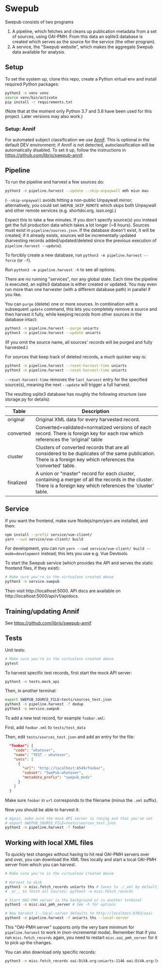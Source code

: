 # Swepub

Swepub consists of two programs

1. A pipeline, which fetches and cleans up publication metadata from a set of sources, using OAI-PMH. From this data an sqlite3 database is created which serves as the source for the service (the other program).
1. A service, the "Swepub website", which makes the aggregate Swepub data available for analysis.

## Setup

To set the system up, clone this repo, create a Python virtual env and install required Python packages:
```bash
python3 -m venv venv
source venv/bin/activate
pip install -r requirements.txt
```

(Note that at the moment only Python 3.7 and 3.8 have been used for this project. Later versions may also work.)

### Setup: Annif

For automated subject classification we use [Annif](https://annif.org/). This is optional in the default DEV environment;
if Annif is not detected, autoclassification will be automatically disabled.
To set it up, follow the instructions in https://github.com/libris/swepub-annif.

## Pipeline

To run the pipeline and harvest a few sources do:

```bash
python3 -m pipeline.harvest --update --skip-unpaywall mdh miun mau
```

(`--skip-unpaywall` avoids hitting a non-public Unpaywall mirror; alternatively, you could set `SWEPUB_SKIP_REMOTE` which skips both Unpaywall and other remote services (e.g. shortdoi.org, issn.org).)

Expect this to take a few minutes. If you don't specify source(s) you instead get the full production data which takes a lot longer (~8 hours). Sources must exist in `pipeline/sources.json`. If the database doesn't exist, it will be created; if it already exists, sources will be incrementally updated (harvesting records added/updated/deleted since the previous execution of `pipeline.harvest --update`).

To forcibly create a new database, run `python3 -m pipeline.harvest --force` (or `-f`).

Run `python3 -m pipeline.harvest -h` to see all options. 

There are no running "services", nor any global state. Each time the pipeline is executed, an sqlite3 database is either created or updated. You may even run more than one harvester (with a different database path) in parallel if you like.

You can `purge` (delete) one or more sources. In combination with a subsequent `update` command, this lets you completely remove a source and then harvest it fully, while keeping records from other sources in the database intact:

```bash
python3 -m pipeline.harvest --purge uniarts
python3 -m pipeline.harvest --update uniarts
```

(If you omit the source name, all sources' records will be purged and fully harvested.)

For sources that keep track of deleted records, a much quicker way is:

```bash
python3 -m pipeline.harvest --reset-harvest-time uniarts
python3 -m pipeline.harvest --reset-harvest-time uniarts
```

`--reset-harvest-time` removes the `last_harvest` entry for the specified source(s), meaning the next `--update` will trigger a full harvest.

The resulting sqlite3 database has roughly the following structure (see storage.py for details):

| Table | Description |
| --- | --- |
|original| Original XML data for every harvested record. |
|converted| Converted+validated+normalized versions of each record. There is foreign key for each row which references the 'original' table |
|cluster| Clusters of converted records that are all considered to be duplicates of the same publication. There is a foreign key which references the 'converted' table. |
|finalized| A union or "master" record for each cluster, containing a merger of all the records in the cluster. There is a foreign key which references the 'cluster' table. |


## Service

If you want the frontend, make sure Nodejs/npm/yarn are installed, and then:

```bash
npm install --prefix service/vue-client/
yarn --cwd service/vue-client/ build
```

For development, you can run `yarn --cwd service/vue-client/ build --mode=development` instead; this lets you use e.g. Vue Devtools.

To start the Swepub service (which provides the API and serves the static frontend files, if they exist):

```bash
# Make sure you're in the virtualenv created above
python3 -m service.swepub
```

Then visit http://localhost:5000. API docs are available on http://localhost:5000/api/v1/apidocs.


## Training/updating Annif
See https://github.com/libris/swepub-annif


## Tests

Unit tests:

```bash
# Make sure you're in the virtualenv created above
pytest
```

To harvest specific test records, first start the mock API server:

```bash
python3 -m tests.mock_api
```

Then, in another terminal:

```bash
export SWEPUB_SOURCE_FILE=tests/sources_test.json
python3 -m pipeline.harvest -f dedup
python3 -m service.swepub
```

To add a new test record, for example `foobar.xml`:

First, add `foobar.xml` to `tests/test_data`

Then, edit `tests/sources_test.json` and add an entry for the file:

```json
  "foobar": {
    "code": "whatever",
    "name": "TEST - whatever",
    "sets": [
      {
        "url": "http://localhost:8549/foobar",
        "subset": "SwePub-whatever",
        "metadata_prefix": "swepub_mods"
      }
    ]
  }
 ```

Make sure `foobar` in `url` corresponds to the filename (minus the `.xml` suffix).

Now you should be able to harvest it:

```bash
# Again, make sure the mock API server is rnning and that you've set
# export SWEPUB_SOURCE_FILE=tests/sources_test.json
python3 -m pipeline.harvest -f foobar
```


## Working with local XML files

To quickly test changes without having to hit real OAI-PMH servers over and over,
you can download the XML files locally and start a local OAI-PMH server from which
you can harvest.


```bash
# Make sure you're in the virtualenv created above

# Harvest to disk
python3 -m misc.fetch_records uniarts ths # Saves to ./_xml by default; -h for options
# _or_, to fetch all sources: python3 -m misc.fetch_records

# Start OAI-PMH server in the background or in another terminal
python3 -m misc.oai_pmh_server # See -h for options

# Now harvest (--local-server defaults to http://localhost:8383/oai)
python3 -m pipeline.harvest -f uniarts ths --local-server
```

This "OAI-PMH server" supports only the very bare minimum for `pipeline.harvest` to work
in (non-incremental mode). Remember that if you run `misc.fetch_records` again, you need
to restart `misc.oai_pmh_server` for it to pick up the changes.

You can also download only specific records:

```bash
python3 -m misc.fetch_records oai:DiVA.org:uniarts-1146 oai:DiVA.org:lnu-108145
```
